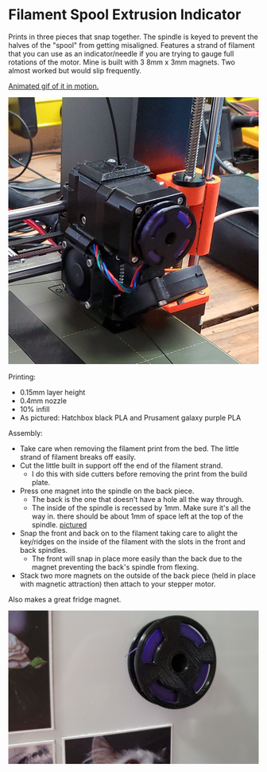 # Filament Spool Extrusion Indicator

Prints in three pieces that snap together. The spindle is keyed to prevent the halves of the "spool" from getting misaligned. Features a strand of filament that you can use as an indicator/needle if you are trying to gauge full rotations of the motor. Mine is built with 3 8mm x 3mm magnets. Two almost worked but would slip frequently.

[Animated gif of it in motion.](images/motion.gif)

![still image of indicator during print](images/action%20shot.jpg)

Printing:

* 0.15mm layer height
* 0.4mm nozzle
* 10% infill
* As pictured: Hatchbox black PLA and Prusament galaxy purple PLA

Assembly:

* Take care when removing the filament print from the bed. The little strand of filament breaks off easily.
* Cut the little built in support off the end of the filament strand.
  * I do this with side cutters before removing the print from the build plate.
* Press one magnet into the spindle on the back piece.
  * The back is the one that doesn't have a hole all the way through.
  * The inside of the spindle is recessed by 1mm. Make sure it's all the way in. there should be about 1mm of space left at the top of the spindle. [pictured](images/Magnet%20Position.jpg)
* Snap the front and back on to the filament taking care to alight the key/ridges on the inside of the filament with the slots in the front and back spindles.
  * The front will snap in place more easily than the back due to the magnet preventing the back's spindle from flexing.
* Stack two more magnets on the outside of the back piece (held in place with magnetic attraction) then attach to your stepper motor.

Also makes a great fridge magnet.

![indicator on refrigerator door](images/Fridge%20Magnet.jpg)
